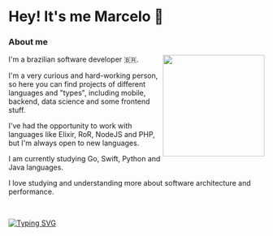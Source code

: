 # Hey! It's me Marcelo :wave:

### About me

<img align='right' src='https://media.giphy.com/media/9S1CJae4qyOZGLWa4y/giphy.gif' width='200'/>

I'm a brazilian software developer :brazil:.

I'm a very curious and hard-working person, so here you can find projects of different languages and "types", including mobile, backend, data science and some frontend stuff.

I've had the opportunity to work with languages like Elixir, RoR, NodeJS and PHP, but I'm always open to new languages.

I am currently studying Go, Swift, Python and Java languages.

I love studying and understanding more about software architecture and performance.

<br/>

[![Typing SVG](https://readme-typing-svg.demolab.com?font=Fira+Code&size=15&duration=7000&pause=1000&color=1070E3&center=true&vCenter=true&multiline=true&width=700&lines=%22IT+IS+IMPORTANT+TO+DRAW+WISDOM+FROM+MANY+DIFFERENT+PLACES.%22;Uncle+Iroh)](https://git.io/typing-svg)

